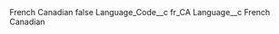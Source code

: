 <?xml version="1.0" encoding="UTF-8"?>
<CustomMetadata xmlns="http://soap.sforce.com/2006/04/metadata" xmlns:xsi="http://www.w3.org/2001/XMLSchema-instance" xmlns:xsd="http://www.w3.org/2001/XMLSchema">
    <label>French Canadian</label>
    <protected>false</protected>
    <values>
        <field>Language_Code__c</field>
        <value xsi:type="xsd:string">fr_CA</value>
    </values>
    <values>
        <field>Language__c</field>
        <value xsi:type="xsd:string">French Canadian</value>
    </values>
</CustomMetadata>
